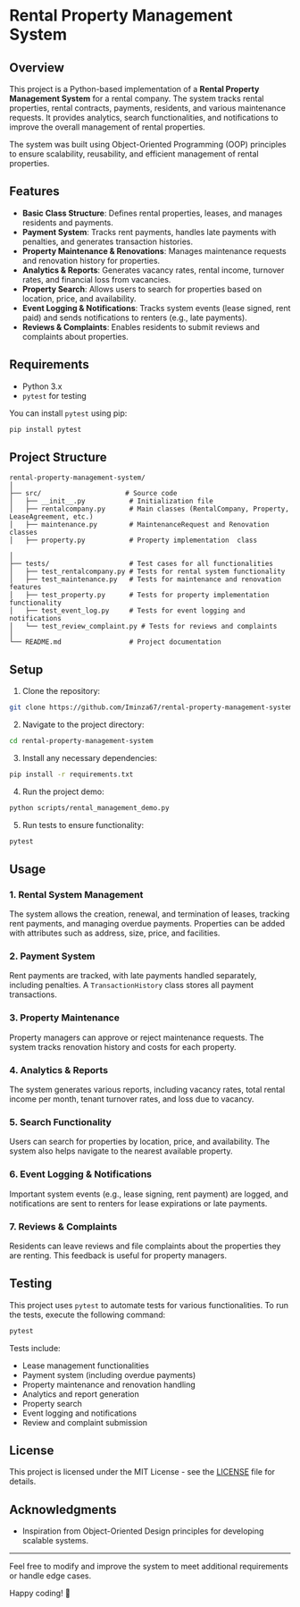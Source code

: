 
# Rental Property Management System

## Overview

This project is a Python-based implementation of a **Rental Property Management System** for a rental company. The system tracks rental properties, rental contracts, payments, residents, and various maintenance requests. It provides analytics, search functionalities, and notifications to improve the overall management of rental properties.

The system was built using Object-Oriented Programming (OOP) principles to ensure scalability, reusability, and efficient management of rental properties.

## Features

- **Basic Class Structure**: Defines rental properties, leases, and manages residents and payments.
- **Payment System**: Tracks rent payments, handles late payments with penalties, and generates transaction histories.
- **Property Maintenance & Renovations**: Manages maintenance requests and renovation history for properties.
- **Analytics & Reports**: Generates vacancy rates, rental income, turnover rates, and financial loss from vacancies.
- **Property Search**: Allows users to search for properties based on location, price, and availability.
- **Event Logging & Notifications**: Tracks system events (lease signed, rent paid) and sends notifications to renters (e.g., late payments).
- **Reviews & Complaints**: Enables residents to submit reviews and complaints about properties.

## Requirements

- Python 3.x
- `pytest` for testing

You can install `pytest` using pip:

```bash
pip install pytest
```

## Project Structure

```
rental-property-management-system/
│
├── src/                     # Source code
│   ├── __init__.py           # Initialization file
│   ├── rentalcompany.py      # Main classes (RentalCompany, Property, LeaseAgreement, etc.)
│   ├── maintenance.py        # MaintenanceRequest and Renovation classes
│   ├── property.py           # Property implementation  class

│
├── tests/                    # Test cases for all functionalities
│   ├── test_rentalcompany.py # Tests for rental system functionality
│   ├── test_maintenance.py   # Tests for maintenance and renovation features
│   ├── test_property.py      # Tests for property implementation  functionality
│   ├── test_event_log.py     # Tests for event logging and notifications
│   └── test_review_complaint.py # Tests for reviews and complaints
│
└── README.md                 # Project documentation
```

## Setup

1. Clone the repository:

```bash
git clone https://github.com/Iminza67/rental-property-management-system.git
```

2. Navigate to the project directory:

```bash
cd rental-property-management-system
```

3. Install any necessary dependencies:

```bash
pip install -r requirements.txt
```

4. Run the project demo:

```bash
python scripts/rental_management_demo.py
```

5. Run tests to ensure functionality:

```bash
pytest
```

## Usage

### 1. **Rental System Management**

The system allows the creation, renewal, and termination of leases, tracking rent payments, and managing overdue payments. Properties can be added with attributes such as address, size, price, and facilities.

### 2. **Payment System**

Rent payments are tracked, with late payments handled separately, including penalties. A `TransactionHistory` class stores all payment transactions.

### 3. **Property Maintenance**

Property managers can approve or reject maintenance requests. The system tracks renovation history and costs for each property.

### 4. **Analytics & Reports**

The system generates various reports, including vacancy rates, total rental income per month, tenant turnover rates, and loss due to vacancy.

### 5. **Search Functionality**

Users can search for properties by location, price, and availability. The system also helps navigate to the nearest available property.

### 6. **Event Logging & Notifications**

Important system events (e.g., lease signing, rent payment) are logged, and notifications are sent to renters for lease expirations or late payments.

### 7. **Reviews & Complaints**

Residents can leave reviews and file complaints about the properties they are renting. This feedback is useful for property managers.

## Testing

This project uses `pytest` to automate tests for various functionalities. To run the tests, execute the following command:

```bash
pytest
```

Tests include:

- Lease management functionalities
- Payment system (including overdue payments)
- Property maintenance and renovation handling
- Analytics and report generation
- Property search
- Event logging and notifications
- Review and complaint submission

## License

This project is licensed under the MIT License - see the [LICENSE](LICENSE) file for details.

## Acknowledgments

- Inspiration from Object-Oriented Design principles for developing scalable systems.

---

Feel free to modify and improve the system to meet additional requirements or handle edge cases.

Happy coding! 🎉
```
